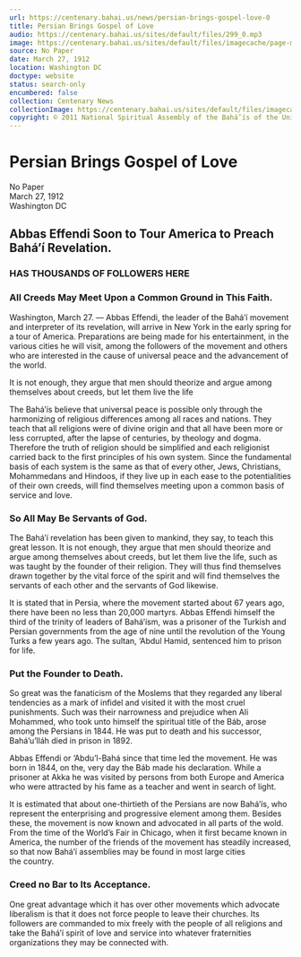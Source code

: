 ```yaml
---
url: https://centenary.bahai.us/news/persian-brings-gospel-love-0
title: Persian Brings Gospel of Love
audio: https://centenary.bahai.us/sites/default/files/299_0.mp3
image: https://centenary.bahai.us/sites/default/files/imagecache/page-main-image/images/press_clippings/03-27-1912%20Washington%20%28no%20paper%20named%29%20Persian%20Brings%20Gospel%20of%20Love.png
source: No Paper
date: March 27, 1912
location: Washington DC
doctype: website
status: search-only
encumbered: false
collection: Centenary News
collectionImage: https://centenary.bahai.us/sites/default/files/imagecache/theme-image/main_image/abdulbaha-overview-small_0.jpg
copyright: © 2011 National Spiritual Assembly of the Bahá’ís of the United States
---
```



# Persian Brings Gospel of Love

No Paper  
March 27, 1912  
Washington DC  



Abbas Effendi Soon to Tour America to Preach Bahá’í Revelation.
---------------------------------------------------------------

### HAS THOUSANDS OF FOLLOWERS HERE

### All Creeds May Meet Upon a Common Ground in This Faith.

Washington, March 27. — Abbas Effendi, the leader of the Bahá’í movement and interpreter of its revelation, will arrive in New York in the early spring for a tour of America. Preparations are being made for his entertainment, in the various cities he will visit, among the followers of the movement and others who are interested in the cause of universal peace and the advancement of the world.

It is not enough, they argue that men should theorize and argue among themselves about creeds, but let them live the life

The Bahá’ís believe that universal peace is possible only through the harmonizing of religious differences among all races and nations. They teach that all religions were of divine origin and that all have been more or less corrupted, after the lapse of centuries, by theology and dogma. Therefore the truth of religion should be simplified and each religionist carried back to the first principles of his own system. Since the fundamental basis of each system is the same as that of every other, Jews, Christians, Mohammedans and Hindoos, if they live up in each ease to the potentialities of their own creeds, will find themselves meeting upon a common basis of service and love.

### So All May Be Servants of God.

The Bahá’í revelation has been given to mankind, they say, to teach this great lesson. It is not enough, they argue that men should theorize and argue among themselves about creeds, but let them live the life, such as was taught by the founder of their religion. They will thus find themselves drawn together by the vital force of the spirit and will find themselves the servants of each other and the servants of God likewise.

It is stated that in Persia, where the movement started about 67 years ago, there have been no less than 20,000 martyrs. Abbas Effendi himself the third of the trinity of leaders of Bahá’ísm, was a prisoner of the Turkish and Persian governments from the age of nine until the revolution of the Young Turks a few years ago. The sultan, ‘Abdul Hamid, sentenced him to prison for life.

### Put the Founder to Death.

So great was the fanaticism of the Moslems that they regarded any liberal tendencies as a mark of infidel and visited it with the most cruel punishments. Such was their narrowness and prejudice when Ali Mohammed, who took unto himself the spiritual title of the Báb, arose among the Persians in 1844. He was put to death and his successor, Bahá’u’lláh died in prison in 1892.

Abbas Effendi or ‘Abdu’l-Bahá since that time led the movement. He was born in 1844, on the, very day the Báb made his declaration. While a prisoner at Akka he was visited by persons from both Europe and America who were attracted by his fame as a teacher and went in search of light.

It is estimated that about one-thirtieth of the Persians are now Bahá’ís, who represent the enterprising and progressive element among them. Besides these, the movement is now known and advocated in all parts of the wold. From the time of the World’s Fair in Chicago, when it first became known in America, the number of the friends of the movement has steadily increased, so that now Bahá’í assemblies may be found in most large cities the country.

### Creed no Bar to Its Acceptance.

One great advantage which it has over other movements which advocate liberalism is that it does not force people to leave their churches. Its followers are commanded to mix freely with the people of all religions and take the Bahá’í spirit of love and service into whatever fraternities organizations they may be connected with.